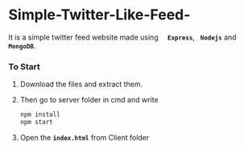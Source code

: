 # Simple-Twitter-Like-Feed-

It is a simple twitter feed website made using **`  Express`**, **`  Nodejs `** and **`  MongoDB`**.

### To Start

1. Download the files and extract them.
1. Then go to server folder in cmd and write
    ``` javascript 
    npm install
    npm start
    ```

 1. Open the __`index.html`__ from Client folder